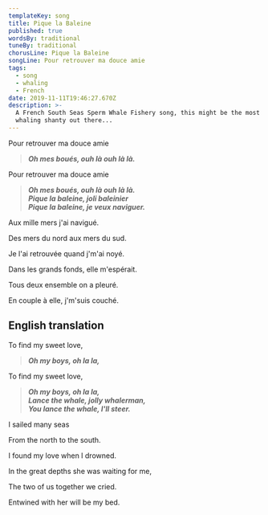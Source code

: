 ```yaml
---
templateKey: song
title: Pique la Baleine
published: true
wordsBy: traditional
tuneBy: traditional
chorusLine: Pique la Baleine
songLine: Pour retrouver ma douce amie
tags:
  - song
  - whaling
  - French
date: 2019-11-11T19:46:27.670Z
description: >-
  A French South Seas Sperm Whale Fishery song, this might be the most romantic
  whaling shanty out there...
---
```

Pour retrouver ma douce amie

> ***Oh mes boués, ouh là ouh là là.***

Pour retrouver ma douce amie

> ***Oh mes boués, ouh là ouh là là.***\
> ***Pique la baleine, joli baleinier***\
> ***Pique la baleine, je veux naviguer.***

Aux mille mers j'ai navigué.

Des mers du nord aux mers du sud.

Je l'ai retrouvée quand j'm'ai noyé.

Dans les grands fonds, elle m'espérait.

Tous deux ensemble on a pleuré.

En couple à elle, j'm'suis couché.

English translation
---

To find my sweet love,

> ***Oh my boys, oh la la,***

To find my sweet love,

> ***Oh my boys, oh la la,***\
> ***Lance the whale, jolly whalerman,***\
> ***You lance the whale, I'll steer.***

I sailed many seas

From the north to the south.

I found my love when I drowned.

In the great depths she was waiting for me,

The two of us together we cried.

Entwined with her will be my bed.
